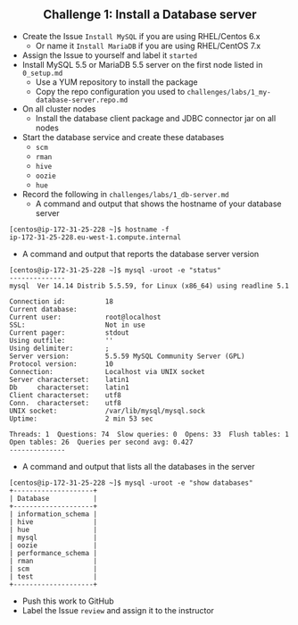 ## <center> Challenge 1: Install a Database server

* Create the Issue `Install MySQL` if you are using RHEL/Centos 6.x
  * Or name it `Install MariaDB` if you are using RHEL/CentOS 7.x
* Assign the Issue to yourself and label it `started`
* Install MySQL 5.5 or MariaDB 5.5 server on the first node listed in `0_setup.md`
  * Use a YUM repository to install the package
  * Copy the repo configuration you used to `challenges/labs/1_my-database-server.repo.md`
* On all cluster nodes
  * Install the database client package and JDBC connector jar on all nodes
* Start the database service and create these databases
  * `scm`
  * `rman`
  * `hive`
  * `oozie`
  * `hue`
* Record the following in `challenges/labs/1_db-server.md`
  * A command and output that shows the hostname of your database server 
```
[centos@ip-172-31-25-228 ~]$ hostname -f
ip-172-31-25-228.eu-west-1.compute.internal
```
  * A command and output that reports the database server version
```
[centos@ip-172-31-25-228 ~]$ mysql -uroot -e "status"
--------------
mysql  Ver 14.14 Distrib 5.5.59, for Linux (x86_64) using readline 5.1

Connection id:          18
Current database:
Current user:           root@localhost
SSL:                    Not in use
Current pager:          stdout
Using outfile:          ''
Using delimiter:        ;
Server version:         5.5.59 MySQL Community Server (GPL)
Protocol version:       10
Connection:             Localhost via UNIX socket
Server characterset:    latin1
Db     characterset:    latin1
Client characterset:    utf8
Conn.  characterset:    utf8
UNIX socket:            /var/lib/mysql/mysql.sock
Uptime:                 2 min 53 sec

Threads: 1  Questions: 74  Slow queries: 0  Opens: 33  Flush tables: 1  Open tables: 26  Queries per second avg: 0.427
--------------
```
  * A command and output that lists all the databases in the server
```
[centos@ip-172-31-25-228 ~]$ mysql -uroot -e "show databases"
+--------------------+
| Database           |
+--------------------+
| information_schema |
| hive               |
| hue                |
| mysql              |
| oozie              |
| performance_schema |
| rman               |
| scm                |
| test               |
+--------------------+
```
* Push this work to GitHub
* Label the Issue `review` and assign it to the instructor
